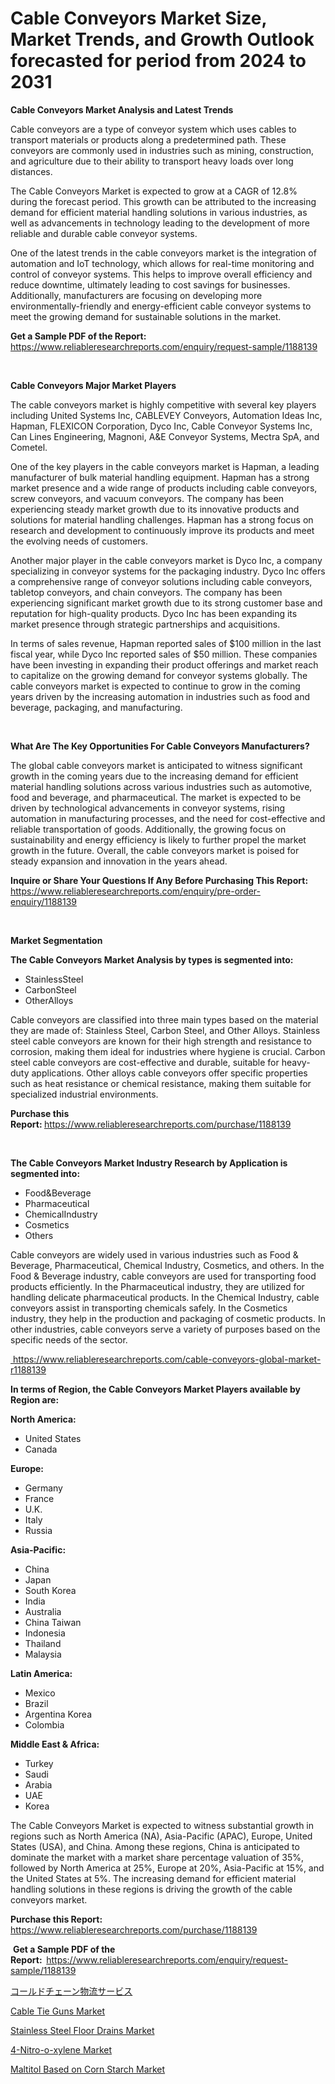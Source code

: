 <p><h1>Cable Conveyors Market Size, Market Trends, and Growth Outlook forecasted for period from 2024 to 2031</h1></p><p><strong>Cable Conveyors Market Analysis and Latest Trends</strong></p>
<p><p>Cable conveyors are a type of conveyor system which uses cables to transport materials or products along a predetermined path. These conveyors are commonly used in industries such as mining, construction, and agriculture due to their ability to transport heavy loads over long distances.</p><p>The Cable Conveyors Market is expected to grow at a CAGR of 12.8% during the forecast period. This growth can be attributed to the increasing demand for efficient material handling solutions in various industries, as well as advancements in technology leading to the development of more reliable and durable cable conveyor systems.</p><p>One of the latest trends in the cable conveyors market is the integration of automation and IoT technology, which allows for real-time monitoring and control of conveyor systems. This helps to improve overall efficiency and reduce downtime, ultimately leading to cost savings for businesses. Additionally, manufacturers are focusing on developing more environmentally-friendly and energy-efficient cable conveyor systems to meet the growing demand for sustainable solutions in the market.</p></p>
<p><strong>Get a Sample PDF of the Report:&nbsp;</strong> <a href="https://www.reliableresearchreports.com/enquiry/request-sample/1188139">https://www.reliableresearchreports.com/enquiry/request-sample/1188139</a></p>
<p>&nbsp;</p>
<p><strong>Cable Conveyors Major Market Players</strong></p>
<p><p>The cable conveyors market is highly competitive with several key players including United Systems Inc, CABLEVEY Conveyors, Automation Ideas Inc, Hapman, FLEXICON Corporation, Dyco Inc, Cable Conveyor Systems Inc, Can Lines Engineering, Magnoni, A&E Conveyor Systems, Mectra SpA, and Cometel.</p><p>One of the key players in the cable conveyors market is Hapman, a leading manufacturer of bulk material handling equipment. Hapman has a strong market presence and a wide range of products including cable conveyors, screw conveyors, and vacuum conveyors. The company has been experiencing steady market growth due to its innovative products and solutions for material handling challenges. Hapman has a strong focus on research and development to continuously improve its products and meet the evolving needs of customers.</p><p>Another major player in the cable conveyors market is Dyco Inc, a company specializing in conveyor systems for the packaging industry. Dyco Inc offers a comprehensive range of conveyor solutions including cable conveyors, tabletop conveyors, and chain conveyors. The company has been experiencing significant market growth due to its strong customer base and reputation for high-quality products. Dyco Inc has been expanding its market presence through strategic partnerships and acquisitions.</p><p>In terms of sales revenue, Hapman reported sales of $100 million in the last fiscal year, while Dyco Inc reported sales of $50 million. These companies have been investing in expanding their product offerings and market reach to capitalize on the growing demand for conveyor systems globally. The cable conveyors market is expected to continue to grow in the coming years driven by the increasing automation in industries such as food and beverage, packaging, and manufacturing.</p></p>
<p>&nbsp;</p>
<p><strong>What Are The Key Opportunities For Cable Conveyors Manufacturers?</strong></p>
<p><p>The global cable conveyors market is anticipated to witness significant growth in the coming years due to the increasing demand for efficient material handling solutions across various industries such as automotive, food and beverage, and pharmaceutical. The market is expected to be driven by technological advancements in conveyor systems, rising automation in manufacturing processes, and the need for cost-effective and reliable transportation of goods. Additionally, the growing focus on sustainability and energy efficiency is likely to further propel the market growth in the future. Overall, the cable conveyors market is poised for steady expansion and innovation in the years ahead.</p></p>
<p><strong>Inquire or Share Your Questions If Any Before Purchasing This Report:</strong> <a href="https://www.reliableresearchreports.com/enquiry/pre-order-enquiry/1188139">https://www.reliableresearchreports.com/enquiry/pre-order-enquiry/1188139</a></p>
<p>&nbsp;</p>
<p><strong>Market Segmentation</strong></p>
<p><strong>The Cable Conveyors Market Analysis by types is segmented into:</strong></p>
<p><ul><li>StainlessSteel</li><li>CarbonSteel</li><li>OtherAlloys</li></ul></p>
<p><p>Cable conveyors are classified into three main types based on the material they are made of: Stainless Steel, Carbon Steel, and Other Alloys. Stainless steel cable conveyors are known for their high strength and resistance to corrosion, making them ideal for industries where hygiene is crucial. Carbon steel cable conveyors are cost-effective and durable, suitable for heavy-duty applications. Other alloys cable conveyors offer specific properties such as heat resistance or chemical resistance, making them suitable for specialized industrial environments.</p></p>
<p><strong>Purchase this Report:&nbsp;</strong><a href="https://www.reliableresearchreports.com/purchase/1188139">https://www.reliableresearchreports.com/purchase/1188139</a></p>
<p>&nbsp;</p>
<p><strong>The Cable Conveyors Market Industry Research by Application is segmented into:</strong></p>
<p><ul><li>Food&Beverage</li><li>Pharmaceutical</li><li>ChemicalIndustry</li><li>Cosmetics</li><li>Others</li></ul></p>
<p><p>Cable conveyors are widely used in various industries such as Food & Beverage, Pharmaceutical, Chemical Industry, Cosmetics, and others. In the Food & Beverage industry, cable conveyors are used for transporting food products efficiently. In the Pharmaceutical industry, they are utilized for handling delicate pharmaceutical products. In the Chemical Industry, cable conveyors assist in transporting chemicals safely. In the Cosmetics industry, they help in the production and packaging of cosmetic products. In other industries, cable conveyors serve a variety of purposes based on the specific needs of the sector.</p></p>
<p><a href="https://www.reliableresearchreports.com/cable-conveyors-global-market-r1188139">&nbsp;https://www.reliableresearchreports.com/cable-conveyors-global-market-r1188139</a></p>
<p><strong>In terms of Region, the Cable Conveyors Market Players available by Region are:</strong></p>
<p>
    <p> <strong> North America: </strong>
        <ul>
            <li>United States</li>
            <li>Canada</li>
        </ul>
        </p> 
    <p> <strong> Europe: </strong>
        <ul>
            <li>Germany</li>
            <li>France</li>
            <li>U.K.</li>
            <li>Italy</li>
            <li>Russia</li>
        </ul>
        </p> 
    <p> <strong> Asia-Pacific: </strong>
        <ul>
            <li>China</li>
            <li>Japan</li>
            <li>South Korea</li>
            <li>India</li>
            <li>Australia</li>
            <li>China Taiwan</li>
            <li>Indonesia</li>
            <li>Thailand</li>
            <li>Malaysia</li>
        </ul>
        </p> 
    <p> <strong> Latin America: </strong>
        <ul>
            <li>Mexico</li>
            <li>Brazil</li>
            <li>Argentina Korea</li>
            <li>Colombia</li>
        </ul>
        </p> 
    <p> <strong> Middle East & Africa: </strong>
        <ul>
            <li>Turkey</li>
            <li>Saudi</li>
            <li>Arabia</li>
            <li>UAE</li>
            <li>Korea</li>
        </ul>
    </p>
    </p>
<p><p>The Cable Conveyors Market is expected to witness substantial growth in regions such as North America (NA), Asia-Pacific (APAC), Europe, United States (USA), and China. Among these regions, China is anticipated to dominate the market with a market share percentage valuation of 35%, followed by North America at 25%, Europe at 20%, Asia-Pacific at 15%, and the United States at 5%. The increasing demand for efficient material handling solutions in these regions is driving the growth of the cable conveyors market.</p></p>
<p><strong>Purchase this Report: </strong><a href="https://www.reliableresearchreports.com/purchase/1188139">https://www.reliableresearchreports.com/purchase/1188139</a></p>
<p>&nbsp;<strong>Get a Sample PDF of the Report:&nbsp;&nbsp;</strong><a href="https://www.reliableresearchreports.com/enquiry/request-sample/1188139">https://www.reliableresearchreports.com/enquiry/request-sample/1188139</a></p>
<p><strong></strong></p>
<p><p><a href="https://github.com/ReganWisoky2023/Market-Research-Report-List-1/blob/main/112741935327.md">コールドチェーン物流サービス</a></p><p><a href="https://github.com/GroverBarry/Market-Research-Report-List-5/blob/main/cable-tie-guns-market.md">Cable Tie Guns Market</a></p><p><a href="https://github.com/kathiaseamanalvaradovlprc2h/Market-Research-Report-List-2/blob/main/stainless-steel-floor-drains-market.md">Stainless Steel Floor Drains Market</a></p><p><a href="https://www.linkedin.com/pulse/4-nitro-o-xylene-market-offers-provide-insightful-data-time-pf5of?trackingId=UBLcI1DnQNFcdcPxCXvKug%3D%3D">4-Nitro-o-xylene Market</a></p><p><a href="https://www.linkedin.com/pulse/maltitol-based-corn-starch-market-research-report-provides-eojcf?trackingId=BTe2NExr5qkdqZtLxIvWkg%3D%3D">Maltitol Based on Corn Starch Market</a></p></p>